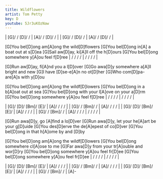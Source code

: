 ```yaml
---
title: Wildflowers
artist: Tom Petty
key: D
youtube: 5Jr3uKOzNaw
---
```


| [G]/ / [D]/ / | [A]/ / [D]/ / |
| [G]/ / [D]/ / | [A]/ / [D]/ / |

[G]You bel[D]ong am[A]ong the wild[D]flowers
[G]You bel[D]ong in[A] a boat out at s[D]ea
[G]Sail aw[D]ay, ki[A]ll off the h[D]ours
[G]You bel[D]ong somewhere y[A]ou feel f[D]ree | / / / / | / / / / |

[G]Run aw[D]ay, fi[A]nd you a l[D]over
[G]Go awa[D]y somewhere a[A]ll bright and new
[G]I have [D]se-e[A]n no ot[D]her
[G]Who com[D]pa-are[A]s with y[D]ou

[G]You bel[D]ong am[A]ong the wildf[D]lowers
[G]You bel[D]ong in a b[A]oat out at sea
[G]You bel[D]ong with your l[A]ove on your a[D]rm
[G]You bel[D]ong somewhere y[A]ou feel f[D]ree | / / / / | / / / / |

| [G]/ [D]/ [Bm]/ [E]/ | [A]/ / / / |
| [G]/ / [Bm]/ / | [A]/ / / / |
| [G]/ [D]/ [Bm]/ [E]/ | [A]/ / / / |
| [G]/ / [Bm]/ / | [A]/ / / / | / / / / |

[G]Run awa[D]y, go [A]find a lo[D]ver
[G]Run awa[D]y, let your he[A]art be your g[D]uide
[G]You des[D]erve the de[A]epest of co[D]ver
[G]You bel[D]ong in that h[A]ome by and [D]by

[G]You bel[D]ong am[A]ong the wildf[D]lowers
[G]You bel[D]ong somewhere cl[A]ose to me
[G]Far awa[D]y from your tr[A]ouble and wor[D]ry
[G]You bel[D]ong somewhere y[A]ou feel fr[D]ee
[G]You bel[D]ong somewhere y[A]ou feel fr[D]ee | / / / / | / / / / |

| [G]/ [D]/ [Bm]/ [E]/ | [A]/ / / / |
| [G]/ / [Bm]/ / | [A]/ / / / |
| [G]/ [D]/ [Bm]/ [E]/ | [A]/ / / / |
| [G]/ / [Bm]/ / | [A]-